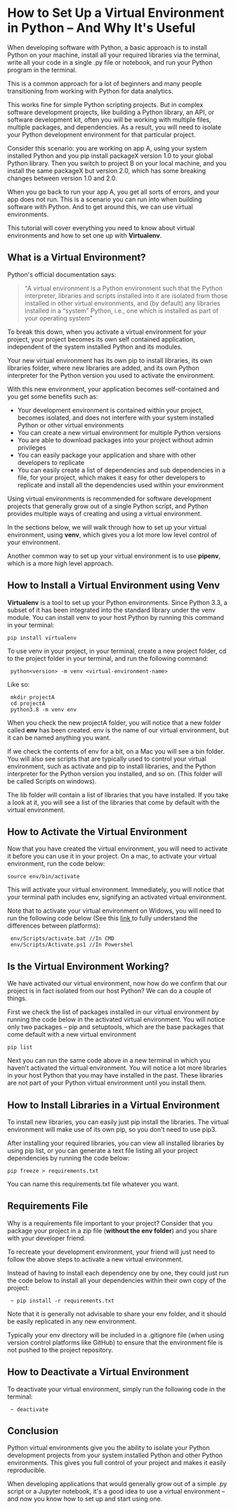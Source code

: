 # How to Set Up a Virtual Environment in Python – And Why It's Useful

<p>When developing software with Python, a basic approach is to install Python on your machine, install all your required libraries via the terminal, write all your code in a single .py file or notebook, and run your Python program in the terminal.</p><p>This is a common approach for a lot of beginners and many people transitioning from working with Python for data analytics.</p><p>This works fine for simple Python scripting projects. But in complex software development projects, like building a Python library, an API, or software development kit, often you will be working with multiple files, multiple packages, and dependencies. As a result, you will need to isolate your Python development environment for that particular project.</p><p>Consider this scenario: you are working on app A, using your system installed Python and you pip install packageX version 1.0 to your global Python library. Then you switch to project B on your local machine, and you install the same packageX but version 2.0, which has some breaking changes between version 1.0 and 2.0. </p><p>When you go back to run your app A, you get all sorts of errors, and your app does not run. This is a scenario you can run into when building software with Python. And to get around this, we can use virtual environments.</p><p>This tutorial will cover everything you need to know about virtual environments and how to set one up with <strong>Virtualenv</strong>.</p><h2 id="what-is-a-virtual-environment">What is a Virtual Environment?</h2><p>Python's official documentation says: </p><blockquote>"A virtual environment is a Python environment such that the Python interpreter, libraries and scripts installed into it are isolated from those installed in other virtual environments, and (by default) any libraries installed in a “system” Python, i.e., one which is installed as part of your operating system"</blockquote><p>To break this down, when you activate a virtual environment for your project, your project becomes its own self contained application, independent of the system installed Python and its modules. </p><p>Your new virtual environment has its own pip to install libraries, its own libraries folder, where new libraries are added, and its own Python interpreter for the Python version you used to activate the environment.</p><p>With this new environment, your application becomes self-contained and you get some benefits such as:</p><ul><li>Your development environment is contained within your project, becomes isolated, and does not interfere with your system installed Python or other virtual environments</li><li>You can create a new virtual environment for multiple Python versions</li><li>You are able to download packages into your project without admin privileges</li><li>You can easily package your application and share with other developers to replicate</li><li>You can easily create a list of dependencies and sub dependencies in a file, for your project, which makes it easy for other developers to replicate and install all the dependencies used within your environment</li></ul><p>Using virtual environments is recommended for software development projects that generally grow out of a single Python script, and Python provides multiple ways of creating and using a virtual environment. </p><p>In the sections below, we will walk through how to set up your virtual environment, using <strong>venv</strong>, which gives you a lot more low level control of your environment. </p><p>Another common way to set up your virtual environment is to use <strong>pipenv</strong>, which is a more high level approach.</p><h2 id="how-to-install-a-virtual-environment-using-venv">How to Install a Virtual Environment using Venv</h2><p><strong>Virtualenv</strong> is a tool to set up your Python environments. Since Python 3.3, a subset of it has been integrated into the standard library under the venv module. You can install venv to your host Python by running this command in your terminal:</p><pre><code class="language-bash">pip install virtualenv</code></pre><p>To use venv in your project, in your terminal, create a new project folder, cd to the project folder in your terminal, and run the following command:</p><pre><code class="language-bash"> python&lt;version&gt; -m venv &lt;virtual-environment-name&gt;</code></pre><p>Like so:</p><pre><code class="language-bash"> mkdir projectA
 cd projectA
 python3.8 -m venv env</code></pre><p>When you check the new projectA folder, you will notice that a new folder called <strong>env</strong> has been created. env is the name of our virtual environment, but it can be named anything you want.</p><p>If we check the contents of env for a bit, on a Mac you will see a bin folder. You will also see scripts that are typically used to control your virtual environment, such as activate and pip to install libraries, and the Python interpreter for the Python version you installed, and so on. (This folder will be called Scripts on windows). </p><p>The lib folder will contain a list of libraries that you have installed. If you take a look at it, you will see a list of the libraries that come by default with the virtual environment.</p><h2 id="how-to-activate-the-virtual-environment">How to Activate the Virtual Environment</h2><p>Now that you have created the virtual environment, you will need to activate it before you can use it in your project. On a mac, to activate your virtual environment, run the code below:</p><pre><code class="language-bash">source env/bin/activate</code></pre><p>This will activate your virtual environment. Immediately, you will notice that your terminal path includes env, signifying an activated virtual environment. </p><p>Note that to activate your virtual environment on Widows, you will need to run the following code below (See this <a href="https://docs.python.org/3/library/venv.html" rel="noopener noreferrer">link </a>to fully understand the differences between platforms):</p><pre><code class="language-bash"> env/Scripts/activate.bat //In CMD
 env/Scripts/Activate.ps1 //In Powershel</code></pre><h2 id="is-the-virtual-environment-working">Is the Virtual Environment Working?</h2><p>We have activated our virtual environment, now how do we confirm that our project is in fact isolated from our host Python? We can do a couple of things.</p><p>First we check the list of packages installed in our virtual environment by running the code below in the activated virtual environment. You will notice only two packages – pip and setuptools, which are the base packages that come default with a new virtual environment</p><pre><code class="language-bash">pip list</code></pre><p>Next you can run the same code above in a new terminal in which you haven't activated the virtual environment. You will notice a lot more libraries in your host Python that you may have installed in the past. These libraries are not part of your Python virtual environment until you install them.</p><h2 id="how-to-install-libraries-in-a-virtual-environment">How to Install Libraries in a Virtual Environment</h2><p>To install new libraries, you can easily just pip install the libraries. The virtual environment will make use of its own pip, so you don't need to use pip3. </p><p>After installing your required libraries, you can view all installed libraries by using pip list, or you can generate a text file listing all your project dependencies by running the code below:</p><pre><code class="language-bash">pip freeze &gt; requirements.txt</code></pre><p>You can name this requirements.txt file whatever you want.</p><h2 id="requirements-file">Requirements File</h2><p>Why is a requirements file important to your project? Consider that you package your project in a zip file (<strong>without the env folder</strong>) and you share with your developer friend. </p><p>To recreate your development environment, your friend will just need to follow the above steps to activate a new virtual environment. </p><p>Instead of having to install each dependency one by one, they could just run the code below to install all your dependencies within their own copy of the project:</p><pre><code class="language-bash"> ~ pip install -r requirements.txt</code></pre><p>Note that it is generally not advisable to share your env folder, and it should be easily replicated in any new environment. </p><p>Typically your env directory will be included in a .gitignore file (when using version control platforms like GitHub) to ensure that the environment file is not pushed to the project repository.</p><h2 id="how-to-deactivate-a-virtual-environment">How to Deactivate a Virtual Environment</h2><p>To deactivate your virtual environment, simply run the following code in the terminal:</p><pre><code class="language-bash"> ~ deactivate</code></pre><h2 id="conclusion">Conclusion</h2><p>Python virtual environments give you the ability to isolate your Python development projects from your system installed Python and other Python environments. This gives you full control of your project and makes it easily reproducible. </p><p>When developing applications that would generally grow out of a simple .py script or a Jupyter notebook, it's a good idea to use a virtual environment – and now you know how to set up and start using one.</p>